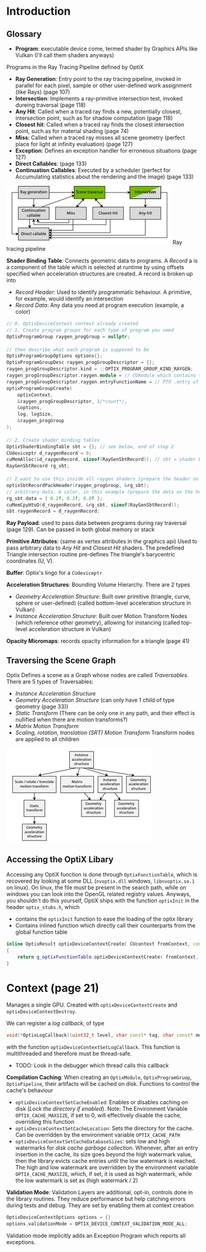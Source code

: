 # Introduction

## Glossary
- **Program**: executable device come, termed shader by Graphics APIs like Vulkan (I'll call them shaders anyways)

Programs in the Ray Tracing Pipeline defined by OptiX
- **Ray Generation**: Entry point to the ray tracing pipeline, invoked in parallel for each pixel, sample or other user-defined work assignment (like Rays) (page 107)
- **Intersection**: Implements a ray-primitive intersection test, invoked dureing traversal (page 118)
- **Any Hit**: Called when a traced ray finds a new, potentially closest, intersection point, such as for shadow computation (page 118)
- **Closest hit**: Called when a traced ray finds the closest intersection point, such as for material shading (page 74)
- **Miss**: Called when a traced ray misses all scene geometry (perfect place for light at infinity evaluation) (page 127)
- **Exception**: Defines an exception handler for erroneous situations (page 127) 
- **Direct Callables**: (page 133) 
- **Continuation Callables**: Executed by a scheduler (perfect for Accumulating statistics about the rendering and the image) (page 133)

![Ray Tracing Pipeline](resources/ray-tracing-pipeline.png) Ray tracing pipeline

**Shader Binding Table**: Connects geometric data to programs. A *Record* a is a component of the table which is selected at runtime by using 
offsets specified when acceleration structures are created. A record is broken up into
- *Record Header*: Used to identify programmatic behaviour. A primitive, for example, would identify an intersection
- *Record Data*: Any data you need at program execution (example, a color)
```cpp
// 0. OptixDeviceContext context already created
// 1. Create program groups for each type of program you need
OptixProgramGroup raygen_progGroup = nullptr;

// then describe what each program is supposed to be
OptixProgramGroupOptions options{};
OptixProgramGroupDesc raygen_progGroupDescriptor = {};
raygen_progGroupDescriptor.kind = ::OPTIX_PROGRAM_GROUP_KIND_RAYGEN;
raygen_progGroupDescriptor.raygen.module = // CUmodule which contains the raygen function
raygen_progGroupDescriptor.raygen.entryFunctionName = // PTX .entry of __global__ fun (void(*)())
optixProgramGroupCreate(
    optixContext, 
    &raygen_progGroupDescriptor, 1/*count*/, 
    &options, 
    log, logSize, 
    &raygen_progGroup
);

// 2. Create shader binding tables
OptixShaderBindingTable sbt = {}; // see below, end of step 2
CUdeviceptr d_raygenRecord = 0;
cuMemAlloc(&d_raygenRecord, sizeof(RayGenSbtRecord)); // sbt = shader binding table
RayGenSbtRecord rg_sbt;

// I want to use this inside all raygen shaders (prepare the header on the host)
optixSbtRecordPackHeader(raygen_progGroup, &rg_sbt);
// arbitrary data. A color, in this example (prepare the data on the host)
rg_sbt.data = { 0.2f, 0.2f, 0.0f };
cuMemCpyHtoD(d_raygenRecord, &rg_sbt, sizeof(RayGenSbtRecord));
sbt.raygenRecord = d_raygenRecord;
```

**Ray Payload**: used to pass data between programs during ray traversal (page 129). Can be passed in both global memory or stack

**Primitive Attributes**: (same as vertex attributes in the graphics api) Used to pass arbitrary data to 
*Any Hit* and *Closest Hit* shaders. The predefined Triangle intersection routine pre-defines The triangle's 
barycentric coordinates (U, V).

**Buffer**: Optix's lingo for a `CUdeviceptr`

**Acceleration Structures**: Bounding Volume Hierarchy. There are 2 types
- *Geometry Acceleration Structure*: Built over primitive (triangle, curve, sphere or user-defined) 
(called bottom-level acceleration structure in Vulkan)
- *Instance Acceleration Structure*: Built over Motion Transform Nodes (which reference other geometry), allowing for instancing 
(called top-level acceleration structure in Vulkan)

**Opacity Micromaps**: records opacity information for a triangle (page 41)

## Traversing the Scene Graph
Optix Defines a scene as a Graph whose nodes are called *Traversables*. There are 5 types of Traversables:
- *Instance Acceleration Structure*
- *Geometry Acceleration Structure* (can only have 1 child of type geometry (page 33))
- *Static Transform* (There can be only one in any path, and their effect is nullified when there are motion transforms?)
- *Matrix Motion Transform*
- *Scaling, rotation, translation (SRT) Motion Transform*
Transform nodes are applied to all children

![Scene Graph Example](resources/scene_graph.png)

## Accessing the OptiX Libary
Accessing any OptiX function is done through `OptixFunctionTable`, which is recovered by looking at some DLL (`nvoptix.dll` windows, `libnvoptix.so.1` on linux). On 
linux, the file must be present in the search path, while on windows you can look into the OpenGL related registry values. Anyways, you shouldn't do this yourself, OptiX
ships with the function `optixInit` in the header `optix_stubs.h`, which 
- contains the `optixInit` function to ease the loading of the optix library
- Contains inlined function which directly call their counterparts from the global function table
```cpp
inline OptixResult optixDeviceContextCreate( CUcontext fromContext, const OptixDeviceContextOptions* options, OptixDeviceContext* context )
{
    return g_optixFunctionTable.optixDeviceContextCreate( fromContext, options, context );
}
```

# Context (page 21)

Manages a single GPU. Created with `optixDeviceContextCreate` and `optixDeviceContextDestroy`.

We can register a *log callback*, of type
```cpp
void(*OptixLogCallback)(uint32_t level, char const* tag, char const* message, void* data);
```
with the function `optixDeviceContextSetLogCallback`. This function is multithreaded and therefore must be thread-safe.
- TODO: Look in the debugger which thread calls this callback

**Compilation Caching**: When creating an `OptixModule`, `OptixProgramGruop`, `OptixPipeline`, their artifacts will be cached on disk. Functions 
to control the cache's behaviour
- `optixDeviceContextSetCacheEnabled`: Enables or disables caching on disk (*Lock the directory if enabled*). Note: The Environment Variable `OPTIX_CACHE_MAXSIZE`,
if set to 0, will effectively disable the cache, overriding this function
- `optixDeviceContextSetCacheLocation`: Sets the directory for the cache. Can be overridden by the environment variable `OPTIX_CACHE_PATH`
- `optixDeviceContextSetCacheDatabaseSizes`: sets low and high watermarks for *disk cache garbage collection*. Whenever, after an entry insertion in the cache, its
size goes beyond the high watermark value, then the library evicts cache entries until the low watermark is reached. The high and low watermark are overridden by
the environment variable `OPTIX_CACHE_MAXSIZE`, which, if set, it is used as high watermark, while the low watermark is set as (high watermark / 2)

**Validation Mode**: Validation Layers are additional, opt-in, controls done in the library routines. They reduce performance but help catching errors during tests
and debug. They are set by enabling them at context creation
```cpp
OptixDeviceContextOptions options = {}
options.validationMode = OPTIX_DEVICE_CONTEXT_VALIDATION_MODE_ALL;
```
Validation mode implicitly adds an Exception Program which reports all exceptions.